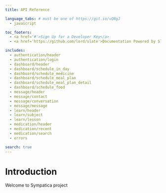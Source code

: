 ```yaml
---
title: API Reference

language_tabs: # must be one of https://git.io/vQNgJ
  - javascript

toc_footers:
  - <a href='#'>Sign Up for a Developer Key</a>
  - <a href='https://github.com/lord/slate'>Documentation Powered by Slate</a>

includes:
  - authentication/header
  - authentication/login
  - dashboard/header
  - dashboard/schedule_in_day
  - dashboard/schedule_medicine
  - dashboard/schedule_meal_plan
  - dashboard/schedule_meal_plan_detail
  - dashboard/schedule_food
  - message/header
  - message/contact
  - message/conversation
  - message/message
  - learn/header
  - learn/subject
  - learn/lesson
  - medication/header
  - medication/recent
  - medication/search
  - errors

search: true
---
```


# Introduction

Welcome to Sympatica project